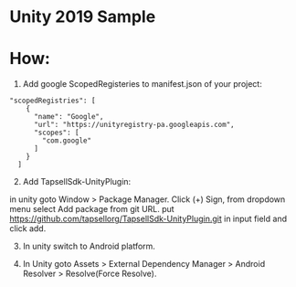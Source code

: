 # Unity 2019 Sample

# How:
1. Add google ScopedRegisteries to manifest.json of your project:

```
"scopedRegistries": [
    {
      "name": "Google",
      "url": "https://unityregistry-pa.googleapis.com",
      "scopes": [
        "com.google"
      ]
    }
  ]
```

2. Add TapsellSdk-UnityPlugin:

in unity goto Window > Package Manager. Click (+) Sign, from dropdown menu select Add package from git URL.
put https://github.com/tapsellorg/TapsellSdk-UnityPlugin.git in input field and click add.


3. In unity switch to Android platform.

4. In Unity goto Assets > External Dependency Manager > Android Resolver > Resolve(Force Resolve).